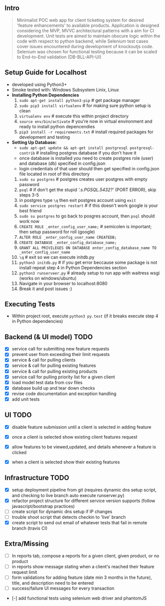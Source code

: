 Intro
-----
> Minimalist POC web app for client ticketing system for desired 'feature enhancements' to available products. 
> Application is designed considering the MVP, MVVC architectural patterns with a aim for CI development.
> Unit tests are aimed to maintain obscure logic within the code with respect to python backend, while 
> Selenium test cases cover issues encountered during development of knockoutjs code. 
> Selenium was chosen for functional testing because it can be scaled to End-to-End validation (DB-BLL-API-UI)


Setup Guide for Localhost
-----------
- developed using Python3+
- Smoke tested with: Windows Subsystem Linix, Linux
- __Installing Python Dependencies__
  1. `sudo apt-get install python3-pip` # get package manager
  2. `sudo pip3 install virtualenv` # for making sure python setup is clean
  3. `virtualenv env` # execute this within project directory
  4. `source env/bin/activate` # you're now in virtual environment and ready to install python depencendies
  5. `pip3 install -r requirements.txt` # install required packages for development and testing
- __Setting Up Database:__
  - `sudo apt-get update && apt-get install postgresql postgresql-contrib` # installing postgres database if you don't have it
  - once database is installed you need to create postgres role (user) and database (db) specified in config.json
  - login credentials of that user should then get specified in config.json file located in root of this directory
  1. `sudo su postgres` # postgres creates user postgres with empty password
  2. `psql` # if don't get the stupid _'.s.PGSQL.5432?'_ (PORT ERROR), skip steps 3-5 
  3. in postgres type `\q` then exit postgres account using `exit`
  4. `sudo service postgres restart` # if this doesn't work google is your best friend
  5. `sudo su postgres` to go back to posgres account, then `psql` should work now
  6. `CREATE ROLE _enter_config_user_name;` # semicolen is important; then setup password for roll (google)
  7. `ALTER ROLE _enter_config_user_name CREATEDB;`
  8. `CREATE DATABASE _enter_config_database_name;`
  9. `GRANT ALL PRIVILEGES ON DATABASE enter_config_database_name TO _enter_config_user_name`
  10. `\q` # exit so we can execute initdb.py
  11. `python3 initdb.py` # if you get error beccause some package is not install repeat step 4 in Python Dependencies section
  12. `python3 runserveer.py` # already setup to run app with waitress wsgi (works on windows/ubuntu)
  13. Navigate in your browser to localhost:8080
  14. Break it and post issues :)
  

Executing Tests
---------------
- Within project root, execute `python3 py.test` (if it breaks execute step 4 in Python dependencies)

Backend (& UI model) TODO
----
- [x] service call for submitting new feature requests
- [x] prevent user from exceeding their limit requests
- [x] service & call for pulling clients
- [x] service & call for pulling existing features
- [x] service & call for pulling existing products
- [x] service call for pulling priority list for a given client
- [x] load model test data from csv files
- [x] database build up and tear down checks
- [x] revise code documentation and exception handling
- [x] add unit tests

UI TODO
-------
- [x] disable feature submission until a client is selected in adding feature
- [x] once a client is selected show existing client features request
- [x] allow features to be viewed,updated, and details whenever a feature is clicked
- [x] when a client is selected show their existing features


Infrastructure TODO
-------------------
- [x] setup deployment pipeline from git (requires dynamic dns setup script, and checking to live branch auto execute runserver.py)
- [x] refactor project structure for different service version supports (follow javascript/bootstrap practices)
- [ ] create script for dynamic dns setup if IP changes
- [ ] trouble shoot script that detects checkin to 'live' branch
- [x] create script to send out email of whatever tests that fail in remote branch (travis CI)

Extra/Missing
-------------
- [ ] In reports tab, compose a reports for a given client, given product, or no product
- [ ] in reports show message stating when a client's reached their feature request limit
- [ ] form validations for adding feature (date min 3 months in the future), title, and description need to be entered
- [ ] success/failure UI messages for every transaction
- [-] add functional tests using selenium web driver and phantomJS
